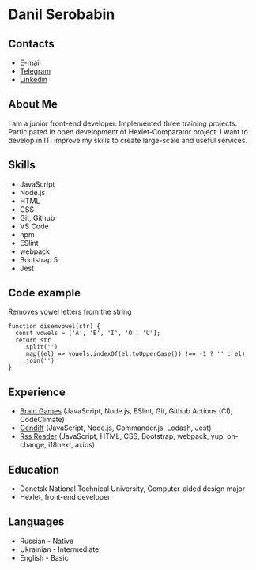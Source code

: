 # Danil Serobabin

## Contacts

- [E-mail](serobabin.danil@gmail.com)
- [Telegram](https://t.me/dserobabin)
- [Linkedin](www.linkedin.com/in/danil-serobabin)

## About Me

I am a junior front-end developer. Implemented three training projects. Participated in open development of Hexlet-Comparator project. I want to develop in IT: improve my skills to create large-scale and useful services.

## Skills

- JavaScript
- Node.js
- HTML
- CSS
- Git, Github
- VS Code
- npm
- ESlint
- webpack
- Bootstrap 5
- Jest

## Code example

Removes vowel letters from the string

```
function disemvowel(str) {
  const vowels = ['A', 'E', 'I', 'O', 'U'];
  return str
    .split('')
    .map((el) => vowels.indexOf(el.toUpperCase()) !== -1 ? '' : el)
    .join('')
}
```

## Experience

- [Brain Games](https://github.com/Serobabin/frontend-project-lvl1) (JavaScript, Node.js, ESlint, Git, Github Actions (CI), CodeClimate)
- [Gendiff](https://github.com/Serobabin/frontend-project-lvl2) (JavaScript, Node.js, Commander.js, Lodash, Jest)
- [Rss Reader](https://github.com/Serobabin/frontend-project-lvl3) (JavaScript, HTML, CSS, Bootstrap, webpack, yup, on-change, i18next, axios)

## Education

- Donetsk National Technical University, Computer-aided design major
- Hexlet, front-end developer

## Languages

- Russian - Native
- Ukrainian - Intermediate
- English - Basic
